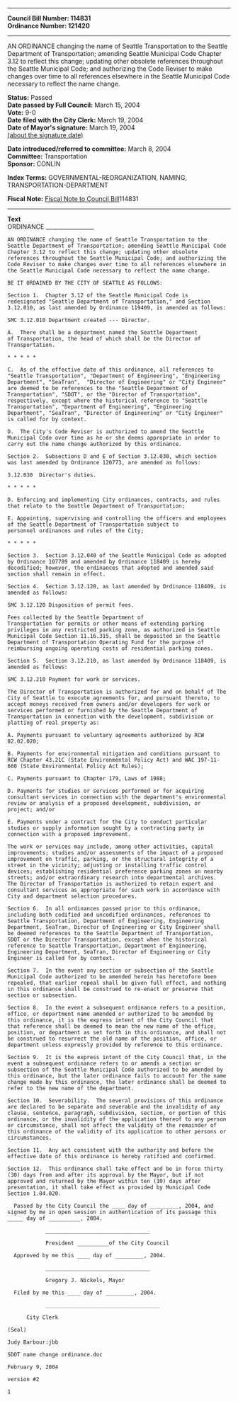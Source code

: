 * * * * *  
  
**Council Bill Number: [](#h0)[](#h2)114831**   
**Ordinance Number: 121420**  
  
* * * * *  
  
AN ORDINANCE changing the name of Seattle Transportation to the Seattle Department of Transportation; amending Seattle Municipal Code Chapter 3.12 to reflect this change; updating other obsolete references throughout the Seattle Municipal Code; and authorizing the Code Reviser to make changes over time to all references elsewhere in the Seattle Municipal Code necessary to reflect the name change.  
  
**Status:** Passed   
**Date passed by Full Council:** March 15, 2004   
**Vote:** 9-0   
**Date filed with the City Clerk:** March 19, 2004   
**Date of Mayor's signature:** March 19, 2004   
[(about the signature date)](/~public/approvaldate.htm)   
  
  
**Date introduced/referred to committee:** March 8, 2004   
**Committee:** Transportation   
**Sponsor:** CONLIN   
  
**Index Terms:** GOVERNMENTAL-REORGANIZATION, NAMING, TRANSPORTATION-DEPARTMENT  
  
**Fiscal Note:** [Fiscal Note to Council Bill](http://clerk.seattle.gov/~public/fnote/114831.htm)[](#h1)[](#h3)114831  
  
* * * * *  
  
**Text**  
    ORDINANCE _________________  
  
    AN ORDINANCE changing the name of Seattle Transportation to the  
    Seattle Department of Transportation; amending Seattle Municipal Code  
    Chapter 3.12 to reflect this change; updating other obsolete  
    references throughout the Seattle Municipal Code; and authorizing the  
    Code Reviser to make changes over time to all references elsewhere in  
    the Seattle Municipal Code necessary to reflect the name change.  
  
    BE IT ORDAINED BY THE CITY OF SEATTLE AS FOLLOWS:  
  
    Section 1.  Chapter 3.12 of the Seattle Municipal Code is  
    redesignated "Seattle Department of Transportation," and Section  
    3.12.010, as last amended by Ordinance 119409, is amended as follows:  
  
    SMC 3.12.010 Department created --- Director.  
  
    A.  There shall be a department named the Seattle Department  
    of Transportation, the head of which shall be the Director of  
    Transportation.  
  
    * * * * *  
  
    C.  As of the effective date of this ordinance, all references to  
    "Seattle Transportation", "Department of Engineering", "Engineering  
    Department", "SeaTran",  "Director of Engineering" or "City Engineer"  
    are deemed to be references to the "Seattle Department of  
    Transportation", "SDOT", or the "Director of Transportation",  
    respectively, except where the historical reference to "Seattle  
    Transportation", "Department of Engineering", "Engineering  
    Department", "SeaTran", "Director of Engineering" or "City Engineer"  
    is called for by context.  
  
    D.  The City's Code Reviser is authorized to amend the Seattle  
    Municipal Code over time as he or she deems appropriate in order to  
    carry out the name change authorized by this ordinance.  
  
    Section 2.  Subsections D and E of Section 3.12.030, which section  
    was last amended by Ordinance 120773, are amended as follows:  
  
    3.12.030  Director's duties.  
  
    * * * * *  
  
    D. Enforcing and implementing City ordinances, contracts, and rules  
    that relate to the Seattle Department of Transportation;  
  
    E. Appointing, supervising and controlling the officers and employees  
    of the Seattle Department of Transportation subject to  
    personnel ordinances and rules of the City;  
  
    * * * * *  
  
    Section 3.  Section 3.12.040 of the Seattle Municipal Code as adopted  
    by Ordinance 107789 and amended by Ordinance 118409 is hereby  
    decodified; however, the ordinances that adopted and amended said  
    section shall remain in effect.  
  
    Section 4.  Section 3.12.120, as last amended by Ordinance 118409, is  
    amended as follows:  
  
    SMC 3.12.120 Disposition of permit fees.  
  
    Fees collected by the Seattle Department of  
    Transportation for permits or other means of extending parking  
    privileges in any restricted parking zone, as authorized in Seattle  
    Municipal Code Section 11.16.315, shall be deposited in the Seattle  
    Department of Transportation Operating Fund for the purpose of  
    reimbursing ongoing operating costs of residential parking zones.  
  
    Section 5.  Section 3.12.210, as last amended by Ordinance 118409, is  
    amended as follows:  
  
    SMC 3.12.210 Payment for work or services.  
  
    The Director of Transportation is authorized for and on behalf of The  
    City of Seattle to execute agreements for, and pursuant thereto, to  
    accept moneys received from owners and/or developers for work or  
    services performed or furnished by the Seattle Department of  
    Transportation in connection with the development, subdivision or  
    platting of real property as:  
  
    A. Payments pursuant to voluntary agreements authorized by RCW  
    82.02.020;  
  
    B. Payments for environmental mitigation and conditions pursuant to  
    RCW Chapter 43.21C (State Environmental Policy Act) and WAC 197-11-  
    660 (State Environmental Policy Act Rules);  
  
    C. Payments pursuant to Chapter 179, Laws of 1988;  
  
    D. Payments for studies or services performed or for acquiring  
    consultant services in connection with the department's environmental  
    review or analysis of a proposed development, subdivision, or  
    project; and/or  
  
    E. Payments under a contract for the City to conduct particular  
    studies or supply information sought by a contracting party in  
    connection with a proposed improvement.  
  
    The work or services may include, among other activities, capital  
    improvements; studies and/or assessments of the impact of a proposed  
    improvement on traffic, parking, or the structural integrity of a  
    street in the vicinity; adjusting or installing traffic control  
    devices; establishing residential preference parking zones on nearby  
    streets; and/or extraordinary research into departmental archives.  
    The Director of Transportation is authorized to retain expert and  
    consultant services as appropriate for such work in accordance with  
    City and department selection procedures.  
  
    Section 6.  In all ordinances passed prior to this ordinance,  
    including both codified and uncodified ordinances, references to  
    Seattle Transportation, Department of Engineering, Engineering  
    Department, SeaTran, Director of Engineering or City Engineer shall  
    be deemed references to the Seattle Department of Transportation,  
    SDOT or the Director Transportation, except when the historical  
    reference to Seattle Transportation, Department of Engineering,  
    Engineering Department, SeaTran, Director of Engineering or City  
    Engineer is called for by context.  
  
    Section 7.  In the event any section or subsection of the Seattle  
    Municipal Code authorized to be amended herein has heretofore been  
    repealed, that earlier repeal shall be given full effect, and nothing  
    in this ordinance shall be construed to re-enact or preserve that  
    section or subsection.  
  
    Section 8.  In the event a subsequent ordinance refers to a position,  
    office, or department name amended or authorized to be amended by  
    this ordinance, it is the express intent of the City Council that  
    that reference shall be deemed to mean the new name of the office,  
    position, or department as set forth in this ordinance, and shall not  
    be construed to resurrect the old name of the position, office, or  
    department unless expressly provided by reference to this ordinance.  
  
    Section 9.  It is the express intent of the City Council that, in the  
    event a subsequent ordinance refers to or amends a section or  
    subsection of the Seattle Municipal Code authorized to be amended by  
    this ordinance, but the later ordinance fails to account for the name  
    change made by this ordinance, the later ordinance shall be deemed to  
    refer to the new name of the department.  
  
    Section 10.  Severability.  The several provisions of this ordinance  
    are declared to be separate and severable and the invalidity of any  
    clause, sentence, paragraph, subdivision, section, or portion of this  
    ordinance, or the invalidity of the application thereof to any person  
    or circumstance, shall not affect the validity of the remainder of  
    this ordinance of the validity of its application to other persons or  
    circumstances.  
  
    Section 11.  Any act consistent with the authority and before the  
    effective date of this ordinance is hereby ratified and confirmed.  
  
    Section 12.  This ordinance shall take effect and be in force thirty  
    (30) days from and after its approval by the Mayor, but if not  
    approved and returned by the Mayor within ten (10) days after  
    presentation, it shall take effect as provided by Municipal Code  
    Section 1.04.020.  
  
      Passed by the City Council the ____ day of _________, 2004, and  
    signed by me in open session in authentication of its passage this  
    _____ day of __________, 2004.  
  
                _________________________________  
  
                President __________of the City Council  
  
      Approved by me this ____ day of _________, 2004.  
  
                _________________________________  
  
                Gregory J. Nickels, Mayor  
  
      Filed by me this ____ day of _________, 2004.  
  
                ____________________________________  
  
          City Clerk  
  
    (Seal)  
  
    Judy Barbour:jbb  
  
    SDOT name change ordinance.doc  
  
    February 9, 2004  
  
    version #2  
  
    1  
